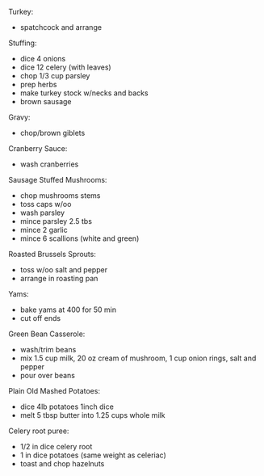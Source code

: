Turkey: 
+ spatchcock and arrange

Stuffing: 
+ dice 4 onions
+ dice 12 celery (with leaves)
+ chop 1/3 cup parsley
+ prep herbs
+ make turkey stock w/necks and backs
+ brown sausage

Gravy: 
+ chop/brown giblets

Cranberry Sauce:
+ wash cranberries

Sausage Stuffed Mushrooms: 
+ chop mushrooms stems
+ toss caps w/oo
+ wash parsley
+ mince parsley 2.5 tbs
+ mince 2 garlic
+ mince 6 scallions (white and green)

Roasted Brussels Sprouts:
+ toss w/oo salt and pepper
+ arrange in roasting pan

Yams:
+ bake yams at 400 for 50 min
+ cut off ends

Green Bean Casserole:
+ wash/trim beans
+ mix 1.5 cup milk, 20 oz cream of mushroom, 1 cup onion rings, salt and pepper
+ pour over beans

Plain Old Mashed Potatoes:
+ dice 4lb potatoes 1inch dice
+ melt 5 tbsp butter into 1.25 cups whole milk

Celery root puree:
+ 1/2 in dice celery root
+ 1 in dice potatoes (same weight as celeriac)
+ toast and chop hazelnuts
